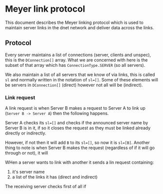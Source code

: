 Meyer link protocol
===================

This document describes the Meyer linking protocol which is used to maintain server links in the dnet network and deliver data across the links.

## Protocol

Every server maintains a list of connections (server, clients and unspec), this is the `DConnection[]` array. What we are concerned with here is the subset of that array which has `ConnectionType.SERVER` (so all servers).

We also maintain a list of all servers that we know of via links, this is called `sl` and normally written in the notation of `sl=[]`. Some of these elements will be servers in `DConnection[]` (direct) however not all will be (indirect).

### Link request

A link request is when Server B makes a request to Server A to link up (`Server B -> Server A`) then the following happens.

Server A checks its `sl=[]` and checks if the announced server name by Server B is in it, if so it closes the request as they must be linked already directly or indirectly.

However, if not then it will add `B` to its `sl=[]`, so now it is `sl=[B]`. Another thing to note is when Server B makes the request (regardless of if it will go through or not), it will 


WHen a server wants to link with another it sends a lin request containing:

1. it's server name
2. a list of the links it has (direct and indirect)

The receiving server checks first of all if 